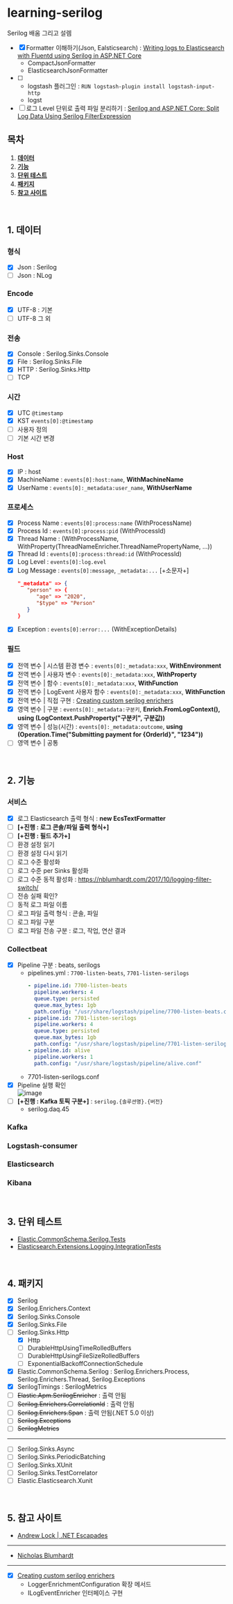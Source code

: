# learning-serilog
Serilog 배움 그리고 설렘

- [x] Formatter 이해하기(Json, Ealsticsearch) : [Writing logs to Elasticsearch with Fluentd using Serilog in ASP.NET Core](https://andrewlock.net/writing-logs-to-elasticsearch-with-fluentd-using-serilog-in-asp-net-core/)
  - CompactJsonFormatter
  - ElasticsearchJsonFormatter
- [ ]   
  - logstash 플러그인 : `RUN logstash-plugin install logstash-input-http`
  - logst
- [ ] 로그 Level 단위로 출력 파일 분리하기 : [Serilog and ASP.NET Core: Split Log Data Using Serilog FilterExpression](https://vmsdurano.com/serilog-and-asp-net-core-split-log-data-using-filterexpression/)

## 목차
1. **[데이터](#1-데이터)**
1. **[기능](#2-기능)**
1. **[단위 테스트](#3-단위-테스트)**
1. **[패키지](#4-패키지)**
1. **[참고 사이트](#5-참고-사이트)**

<br/>

## 1. 데이터
### 형식
- [x] Json : Serilog
- [ ] Json : NLog

### Encode
- [x] UTF-8 : 기본
- [ ] UTF-8 그 외

### 전송
- [x] Console : Serilog.Sinks.Console
- [x] File : Serilog.Sinks.File
- [x] HTTP : Serilog.Sinks.Http
- [ ] TCP

### 시간
- [x] UTC `@timestamp`
- [x] KST `events[0]:@timestamp`
- [ ] 사용자 정의
- [ ] 기본 시간 변경

### Host
- [x] IP : host
- [x] MachineName : `events[0]:host:name`, **WithMachineName**
- [x] UserName : `events[0]:_metadata:user_name`, **WithUserName**

### 프로세스
- [x] Process Name : `events[0]:process:name` (WithProcessName)
- [x] Process Id : `events[0]:process:pid` (WithProcessId)
- [x] Thread Name : (WithProcessName, WithProperty(ThreadNameEnricher.ThreadNamePropertyName, ...))
- [x] Thread Id : `events[0]:process:thread:id` (WithProcessId)
- [x] Log Level : `events[0]:log.evel`
- [x] Log Message : `events[0]:message`, `_metadata:...` [+소문자+]
  ```json
  "_metadata" => {
     "person" => {
        "age" => "2020",
        "$type" => "Person"
     }
  }
  ```
- [x] Exception : `events[0]:error:...` (WithExceptionDetails)

### 필드
- [x] 전역 변수 | 시스템 환경 변수 : `events[0]:_metadata:xxx`, **WithEnvironment**
- [x] 전역 변수 | 사용자 변수 : `events[0]:_metadata:xxx`, **WithProperty**
- [x] 전역 변수 | 함수 : `events[0]:_metadata:xxx`, **WithFunction**
- [x] 전역 변수 | LogEvent 사용자 함수 : `events[0]:_metadata:xxx`, **WithFunction**
- [x] 전역 변수 | 직접 구현 : [Creating custom serilog enrichers](https://www.ctrlaltdan.com/2018/08/14/custom-serilog-enrichers/)
- [x] 영역 변수 | 구분 : `events[0]:_metadata:구분키`, **Enrich.FromLogContext(), using (LogContext.PushProperty("구분키", 구분값))**
- [x] 영역 변수 | 성능(시간) : `events[0]:_metadata:outcome`, **using (Operation.Time("Submitting payment for {OrderId}", "1234"))**
- [ ] 영역 변수 | 공통

<br/>

## 2. 기능
### 서비스
- [x] 로그 Elasticsearch 출력 형식 : **new EcsTextFormatter**
- [ ] **[+진행 : 로그 콘솔/파일 출력 형식+]**
- [ ] **[+진행 : 필드 추가+]**
- [ ] 환경 설정 읽기
- [ ] 환경 설정 다시 읽기
- [ ] 로그 수준 활성화
- [ ] 로그 수준 per Sinks 활성화 
- [ ] 로그 수준 동적 활성화 : https://nblumhardt.com/2017/10/logging-filter-switch/
- [ ] 전송 실패 확인?
- [ ] 동적 로그 파일 이름
- [ ] 로그 파일 출력 형식 : 콘솔, 파일
- [ ] 로그 파일 구분
- [ ] 로그 파일 전송 구분 : 로그, 작업, 연산 결과

### Collectbeat
- [x] Pipeline 구분 : beats, serilogs  
  - pipelines.yml : `7700-listen-beats`, `7701-listen-serilogs`
    ```yml
    - pipeline.id: 7700-listen-beats
      pipeline.workers: 4
      queue.type: persisted
      queue.max_bytes: 1gb
      path.config: "/usr/share/logstash/pipeline/7700-listen-beats.conf"
    - pipeline.id: 7701-listen-serilogs
      pipeline.workers: 4
      queue.type: persisted
      queue.max_bytes: 1gb
      path.config: "/usr/share/logstash/pipeline/7701-listen-serilogs.conf"
    - pipeline.id: alive
      pipeline.workers: 1
      path.config: "/usr/share/logstash/pipeline/alive.conf"
    ```
  - 7701-listen-serilogs.conf
- [x] Pipeline 실행 확인  
  ![image](/uploads/d034750b05ae050cf788ba49841a89f6/image.png)
- [ ] **[+진행 : Kafka 토픽 구분+]** : `serilog.{솔루션명}.{버전}`
  - serilog.daq.45

### Kafka
### Logstash-consumer

### Elasticsearch
### Kibana

<br/>

## 3. 단위 테스트
- [Elastic.CommonSchema.Serilog.Tests](https://github.com/elastic/ecs-dotnet/tree/master/tests/Elastic.CommonSchema.Serilog.Tests)
- [Elasticsearch.Extensions.Logging.IntegrationTests](https://github.com/elastic/ecs-dotnet/tree/master/tests/Elasticsearch.Extensions.Logging.IntegrationTests)

<br/>

## 4. 패키지
- [x] Serilog
- [x] Serilog.Enrichers.Context
- [x] Serilog.Sinks.Console
- [x] Serilog.Sinks.File
- [ ] Serilog.Sinks.Http
  - [x] Http
  - [ ] DurableHttpUsingTimeRolledBuffers
  - [ ] DurableHttpUsingFileSizeRolledBuffers
  - [ ] ExponentialBackoffConnectionSchedule
- [x] Elastic.CommonSchema.Serilog : Serilog.Enrichers.Process, Serilog.Enrichers.Thread, Serilog.Exceptions
- [x] SerilogTimings : SerilogMetrics
- [ ] ~~Elastic.Apm.SerilogEnricher~~ : 출력 안됨
- [ ] ~~Serilog.Enrichers.CorrelationId~~ : 출력 안됨
- [ ] ~~Serilog.Enrichers.Span~~ : 출력 안됨(.NET 5.0 이상)
- [ ] ~~Serilog.Exceptions~~
- [ ] ~~SerilogMetrics~~
---
- [ ] Serilog.Sinks.Async
- [ ] Serilog.Sinks.PeriodicBatching
- [ ] Serilog.Sinks.XUnit
- [ ] Serilog.Sinks.TestCorrelator
- [ ] Elastic.Elasticsearch.Xunit

<br/>

## 5. 참고 사이트
- [Andrew Lock | .NET Escapades](https://andrewlock.net/)
---
- [Nicholas Blumhardt](https://nblumhardt.com/)
---
- [x] [Creating custom serilog enrichers](https://www.ctrlaltdan.com/2018/08/14/custom-serilog-enrichers/)
  - LoggerEnrichmentConfiguration 확장 메서드
  - ILogEventEnricher 인터페이스 구현
